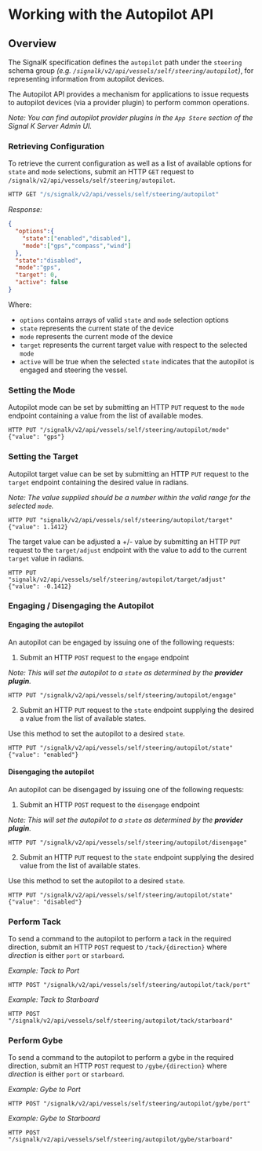 # Working with the Autopilot API


## Overview

The SignalK specification defines the `autopilot` path under the `steering` schema group _(e.g. `/signalk/v2/api/vessels/self/steering/autopilot`)_, for representing information from autopilot devices.

The Autopilot API provides a mechanism for applications to issue requests to autopilot devices (via a provider plugin) to perform common operations.

 _Note: You can find autopilot provider plugins in the `App Store` section of the Signal K Server Admin UI._


### Retrieving Configuration

To retrieve the current configuration as well as a list of available options for `state` and `mode` selections, submit an HTTP `GET` request to `/signalk/v2/api/vessels/self/steering/autopilot`.

```typescript
HTTP GET "/s/signalk/v2/api/vessels/self/steering/autopilot"
```
_Response:_

```JSON
{
  "options":{
    "state":["enabled","disabled"],
    "mode":["gps","compass","wind"]
  },
  "state":"disabled",
  "mode":"gps",
  "target": 0,
  "active": false
}
```

Where:
- `options` contains arrays of valid `state` and `mode` selection options
- `state` represents the current state of the device
- `mode` represents the current mode of the device
- `target` represents the current target value with respect to the selected `mode`
- `active` will be true when the selected `state` indicates that the autopilot is engaged and steering the vessel.


### Setting the Mode

Autopilot mode can be set by submitting an HTTP `PUT` request to the `mode` endpoint containing a value from the list of available modes.

```
HTTP PUT "/signalk/v2/api/vessels/self/steering/autopilot/mode" {"value": "gps"}
```

### Setting the Target

Autopilot target value can be set by submitting an HTTP `PUT` request to the `target` endpoint containing the desired value in radians.

_Note: The value supplied should be a number within the valid range for the selected `mode`._

```
HTTP PUT "signalk/v2/api/vessels/self/steering/autopilot/target" {"value": 1.1412}
```

The target value can be adjusted a +/- value by submitting an HTTP `PUT` request to the `target/adjust` endpoint with the value to add to the current `target` value in radians.

```
HTTP PUT "signalk/v2/api/vessels/self/steering/autopilot/target/adjust" {"value": -0.1412}
```

### Engaging / Disengaging the Autopilot

#### Engaging the autopilot 

An autopilot can be engaged by issuing one of the following requests:

1. Submit an HTTP `POST` request to the `engage` endpoint

  _Note: This will set the autopilot to a `state` as determined by the **provider plugin**._

```
HTTP PUT "/signalk/v2/api/vessels/self/steering/autopilot/engage"
```

2. Submit an HTTP `PUT` request to the `state` endpoint supplying the desired a value from the list of available states.

  Use this method to set the autopilot to a desired `state`.
  
```
HTTP PUT "/signalk/v2/api/vessels/self/steering/autopilot/state" {"value": "enabled"}
```

#### Disengaging the autopilot 

An autopilot can be disengaged by issuing one of the following requests:

1. Submit an HTTP `POST` request to the `disengage` endpoint

  _Note: This will set the autopilot to a `state` as determined by the **provider plugin**._

```
HTTP PUT "/signalk/v2/api/vessels/self/steering/autopilot/disengage"
```

2. Submit an HTTP `PUT` request to the `state` endpoint supplying the desired value from the list of available states.

  Use this method to set the autopilot to a desired `state`.
  
```
HTTP PUT "/signalk/v2/api/vessels/self/steering/autopilot/state" {"value": "disabled"}
```

### Perform Tack

To send a command to the autopilot to perform a tack in the required direction, submit an HTTP `POST` request to `/tack/{direction}` where _direction_ is either `port` or `starboard`.

_Example: Tack to Port_
```
HTTP POST "/signalk/v2/api/vessels/self/steering/autopilot/tack/port"
```

_Example: Tack to Starboard_
```
HTTP POST "/signalk/v2/api/vessels/self/steering/autopilot/tack/starboard"
```


### Perform Gybe

To send a command to the autopilot to perform a gybe in the required direction, submit an HTTP `POST` request to `/gybe/{direction}` where _direction_ is either `port` or `starboard`.

_Example: Gybe to Port_
```
HTTP POST "/signalk/v2/api/vessels/self/steering/autopilot/gybe/port"
```

_Example: Gybe to Starboard_
```
HTTP POST "/signalk/v2/api/vessels/self/steering/autopilot/gybe/starboard"
```

